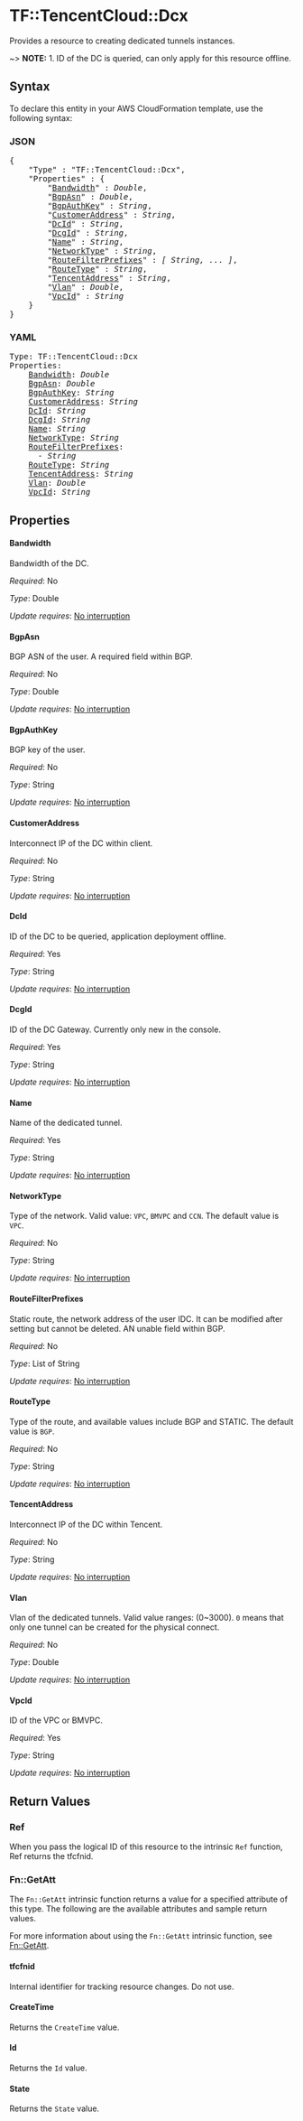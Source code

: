 # TF::TencentCloud::Dcx

Provides a resource to creating dedicated tunnels instances.

~> **NOTE:** 1. ID of the DC is queried, can only apply for this resource offline.

## Syntax

To declare this entity in your AWS CloudFormation template, use the following syntax:

### JSON

<pre>
{
    "Type" : "TF::TencentCloud::Dcx",
    "Properties" : {
        "<a href="#bandwidth" title="Bandwidth">Bandwidth</a>" : <i>Double</i>,
        "<a href="#bgpasn" title="BgpAsn">BgpAsn</a>" : <i>Double</i>,
        "<a href="#bgpauthkey" title="BgpAuthKey">BgpAuthKey</a>" : <i>String</i>,
        "<a href="#customeraddress" title="CustomerAddress">CustomerAddress</a>" : <i>String</i>,
        "<a href="#dcid" title="DcId">DcId</a>" : <i>String</i>,
        "<a href="#dcgid" title="DcgId">DcgId</a>" : <i>String</i>,
        "<a href="#name" title="Name">Name</a>" : <i>String</i>,
        "<a href="#networktype" title="NetworkType">NetworkType</a>" : <i>String</i>,
        "<a href="#routefilterprefixes" title="RouteFilterPrefixes">RouteFilterPrefixes</a>" : <i>[ String, ... ]</i>,
        "<a href="#routetype" title="RouteType">RouteType</a>" : <i>String</i>,
        "<a href="#tencentaddress" title="TencentAddress">TencentAddress</a>" : <i>String</i>,
        "<a href="#vlan" title="Vlan">Vlan</a>" : <i>Double</i>,
        "<a href="#vpcid" title="VpcId">VpcId</a>" : <i>String</i>
    }
}
</pre>

### YAML

<pre>
Type: TF::TencentCloud::Dcx
Properties:
    <a href="#bandwidth" title="Bandwidth">Bandwidth</a>: <i>Double</i>
    <a href="#bgpasn" title="BgpAsn">BgpAsn</a>: <i>Double</i>
    <a href="#bgpauthkey" title="BgpAuthKey">BgpAuthKey</a>: <i>String</i>
    <a href="#customeraddress" title="CustomerAddress">CustomerAddress</a>: <i>String</i>
    <a href="#dcid" title="DcId">DcId</a>: <i>String</i>
    <a href="#dcgid" title="DcgId">DcgId</a>: <i>String</i>
    <a href="#name" title="Name">Name</a>: <i>String</i>
    <a href="#networktype" title="NetworkType">NetworkType</a>: <i>String</i>
    <a href="#routefilterprefixes" title="RouteFilterPrefixes">RouteFilterPrefixes</a>: <i>
      - String</i>
    <a href="#routetype" title="RouteType">RouteType</a>: <i>String</i>
    <a href="#tencentaddress" title="TencentAddress">TencentAddress</a>: <i>String</i>
    <a href="#vlan" title="Vlan">Vlan</a>: <i>Double</i>
    <a href="#vpcid" title="VpcId">VpcId</a>: <i>String</i>
</pre>

## Properties

#### Bandwidth

Bandwidth of the DC.

_Required_: No

_Type_: Double

_Update requires_: [No interruption](https://docs.aws.amazon.com/AWSCloudFormation/latest/UserGuide/using-cfn-updating-stacks-update-behaviors.html#update-no-interrupt)

#### BgpAsn

BGP ASN of the user. A required field within BGP.

_Required_: No

_Type_: Double

_Update requires_: [No interruption](https://docs.aws.amazon.com/AWSCloudFormation/latest/UserGuide/using-cfn-updating-stacks-update-behaviors.html#update-no-interrupt)

#### BgpAuthKey

BGP key of the user.

_Required_: No

_Type_: String

_Update requires_: [No interruption](https://docs.aws.amazon.com/AWSCloudFormation/latest/UserGuide/using-cfn-updating-stacks-update-behaviors.html#update-no-interrupt)

#### CustomerAddress

Interconnect IP of the DC within client.

_Required_: No

_Type_: String

_Update requires_: [No interruption](https://docs.aws.amazon.com/AWSCloudFormation/latest/UserGuide/using-cfn-updating-stacks-update-behaviors.html#update-no-interrupt)

#### DcId

ID of the DC to be queried, application deployment offline.

_Required_: Yes

_Type_: String

_Update requires_: [No interruption](https://docs.aws.amazon.com/AWSCloudFormation/latest/UserGuide/using-cfn-updating-stacks-update-behaviors.html#update-no-interrupt)

#### DcgId

ID of the DC Gateway. Currently only new in the console.

_Required_: Yes

_Type_: String

_Update requires_: [No interruption](https://docs.aws.amazon.com/AWSCloudFormation/latest/UserGuide/using-cfn-updating-stacks-update-behaviors.html#update-no-interrupt)

#### Name

Name of the dedicated tunnel.

_Required_: Yes

_Type_: String

_Update requires_: [No interruption](https://docs.aws.amazon.com/AWSCloudFormation/latest/UserGuide/using-cfn-updating-stacks-update-behaviors.html#update-no-interrupt)

#### NetworkType

Type of the network. Valid value: `VPC`, `BMVPC` and `CCN`. The default value is `VPC`.

_Required_: No

_Type_: String

_Update requires_: [No interruption](https://docs.aws.amazon.com/AWSCloudFormation/latest/UserGuide/using-cfn-updating-stacks-update-behaviors.html#update-no-interrupt)

#### RouteFilterPrefixes

Static route, the network address of the user IDC. It can be modified after setting but cannot be deleted. AN unable field within BGP.

_Required_: No

_Type_: List of String

_Update requires_: [No interruption](https://docs.aws.amazon.com/AWSCloudFormation/latest/UserGuide/using-cfn-updating-stacks-update-behaviors.html#update-no-interrupt)

#### RouteType

Type of the route, and available values include BGP and STATIC. The default value is `BGP`.

_Required_: No

_Type_: String

_Update requires_: [No interruption](https://docs.aws.amazon.com/AWSCloudFormation/latest/UserGuide/using-cfn-updating-stacks-update-behaviors.html#update-no-interrupt)

#### TencentAddress

Interconnect IP of the DC within Tencent.

_Required_: No

_Type_: String

_Update requires_: [No interruption](https://docs.aws.amazon.com/AWSCloudFormation/latest/UserGuide/using-cfn-updating-stacks-update-behaviors.html#update-no-interrupt)

#### Vlan

Vlan of the dedicated tunnels. Valid value ranges: (0~3000). `0` means that only one tunnel can be created for the physical connect.

_Required_: No

_Type_: Double

_Update requires_: [No interruption](https://docs.aws.amazon.com/AWSCloudFormation/latest/UserGuide/using-cfn-updating-stacks-update-behaviors.html#update-no-interrupt)

#### VpcId

ID of the VPC or BMVPC.

_Required_: Yes

_Type_: String

_Update requires_: [No interruption](https://docs.aws.amazon.com/AWSCloudFormation/latest/UserGuide/using-cfn-updating-stacks-update-behaviors.html#update-no-interrupt)

## Return Values

### Ref

When you pass the logical ID of this resource to the intrinsic `Ref` function, Ref returns the tfcfnid.

### Fn::GetAtt

The `Fn::GetAtt` intrinsic function returns a value for a specified attribute of this type. The following are the available attributes and sample return values.

For more information about using the `Fn::GetAtt` intrinsic function, see [Fn::GetAtt](https://docs.aws.amazon.com/AWSCloudFormation/latest/UserGuide/intrinsic-function-reference-getatt.html).

#### tfcfnid

Internal identifier for tracking resource changes. Do not use.

#### CreateTime

Returns the <code>CreateTime</code> value.

#### Id

Returns the <code>Id</code> value.

#### State

Returns the <code>State</code> value.

